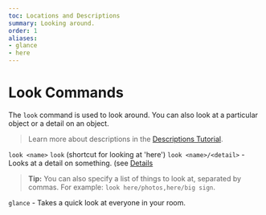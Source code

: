 ```yaml
---
toc: Locations and Descriptions
summary: Looking around.
order: 1
aliases:
- glance
- here
---
```

# Look Commands

The `look` command is used to look around.  You can also look at a particular object or a detail on an object.

> Learn more about descriptions in the [Descriptions Tutorial](/help/descriptions_tutorial).

`look <name>`
`look`  (shortcut for looking at 'here')
`look <name>/<detail>` - Looks at a detail on something. (see [Details](/help/details)

> **Tip:** You can also specify a list of things to look at, separated by commas.  For example:  `look here/photos,here/big sign`.

`glance` - Takes a quick look at everyone in your room.
